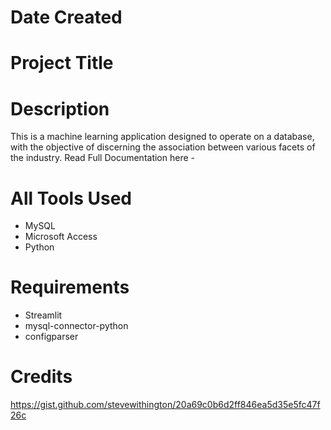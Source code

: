 # Date Created

# Project Title

# Description
This is a machine learning application designed to operate on a database, with the objective of discerning the association between various facets of the industry. 
Read Full Documentation here - 

# All Tools Used 
- MySQL 
- Microsoft Access
- Python 

# Requirements
- Streamlit
- mysql-connector-python
- configparser

# Credits
 https://gist.github.com/stevewithington/20a69c0b6d2ff846ea5d35e5fc47f26c
